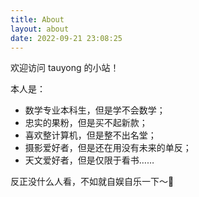 ```yaml
---
title: About
layout: about
date: 2022-09-21 23:08:25
---
```


欢迎访问 tauyong 的小站！

本人是：

- 数学专业本科生，但是学不会数学；
- 忠实的果粉，但是买不起新款；
- 喜欢整计算机，但是整不出名堂；
- 摄影爱好者，但是还在用没有未来的单反；
- 天文爱好者，但是仅限于看书……

反正没什么人看，不如就自娱自乐一下～🤪
